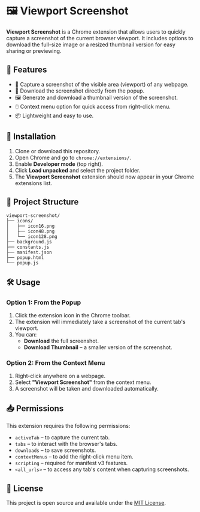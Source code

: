 # 🖼️ Viewport Screenshot

**Viewport Screenshot** is a Chrome extension that allows users to quickly capture a screenshot of the current browser viewport. It includes options to download the full-size image or a resized thumbnail version for easy sharing or previewing.

## 🚀 Features

- 📸 Capture a screenshot of the visible area (viewport) of any webpage.
- 💾 Download the screenshot directly from the popup.
- 🖼️ Generate and download a thumbnail version of the screenshot.
- 🖱️ Context menu option for quick access from right-click menu.
- 📦 Lightweight and easy to use.

## 🧩 Installation

1. Clone or download this repository.
2. Open Chrome and go to `chrome://extensions/`.
3. Enable **Developer mode** (top right).
4. Click **Load unpacked** and select the project folder.
5. The **Viewport Screenshot** extension should now appear in your Chrome extensions list.

## 📂 Project Structure

```
viewport-screenshot/
├── icons/
│   ├── icon16.png
│   ├── icon48.png
│   └── icon128.png
├── background.js
├── constants.js
├── manifest.json
├── popup.html
└── popup.js
```

## 🛠️ Usage

### Option 1: From the Popup
1. Click the extension icon in the Chrome toolbar.
2. The extension will immediately take a screenshot of the current tab's viewport.
3. You can:
   - **Download** the full screenshot.
   - **Download Thumbnail** – a smaller version of the screenshot.

### Option 2: From the Context Menu
1. Right-click anywhere on a webpage.
2. Select **"Viewport Screenshot"** from the context menu.
3. A screenshot will be taken and downloaded automatically.

## 📥 Permissions

This extension requires the following permissions:

- `activeTab` – to capture the current tab.
- `tabs` – to interact with the browser's tabs.
- `downloads` – to save screenshots.
- `contextMenus` – to add the right-click menu item.
- `scripting` – required for manifest v3 features.
- `<all_urls>` – to access any tab's content when capturing screenshots.


## 📃 License

This project is open source and available under the [MIT License](LICENSE).
